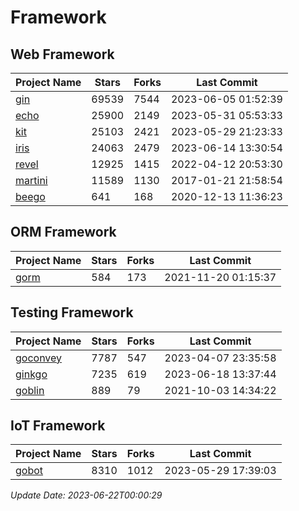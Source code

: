 # Framework

## Web Framework
| Project Name | Stars | Forks | Last Commit |
| ------------ | ----- | ----- | ----------- |
| [gin](https://github.com/gin-gonic/gin) | 69539 | 7544 | 2023-06-05 01:52:39 |
| [echo](https://github.com/labstack/echo) | 25900 | 2149 | 2023-05-31 05:53:33 |
| [kit](https://github.com/go-kit/kit) | 25103 | 2421 | 2023-05-29 21:23:33 |
| [iris](https://github.com/kataras/iris) | 24063 | 2479 | 2023-06-14 13:30:54 |
| [revel](https://github.com/revel/revel) | 12925 | 1415 | 2022-04-12 20:53:30 |
| [martini](https://github.com/go-martini/martini) | 11589 | 1130 | 2017-01-21 21:58:54 |
| [beego](https://github.com/astaxie/beego) | 641 | 168 | 2020-12-13 11:36:23 |

## ORM Framework
| Project Name | Stars | Forks | Last Commit |
| ------------ | ----- | ----- | ----------- |
| [gorm](https://github.com/jinzhu/gorm) | 584 | 173 | 2021-11-20 01:15:37 |

## Testing Framework
| Project Name | Stars | Forks | Last Commit |
| ------------ | ----- | ----- | ----------- |
| [goconvey](https://github.com/smartystreets/goconvey) | 7787 | 547 | 2023-04-07 23:35:58 |
| [ginkgo](https://github.com/onsi/ginkgo) | 7235 | 619 | 2023-06-18 13:37:44 |
| [goblin](https://github.com/franela/goblin) | 889 | 79 | 2021-10-03 14:34:22 |

## IoT Framework
| Project Name | Stars | Forks | Last Commit |
| ------------ | ----- | ----- | ----------- |
| [gobot](https://github.com/hybridgroup/gobot) | 8310 | 1012 | 2023-05-29 17:39:03 |

*Update Date: 2023-06-22T00:00:29*